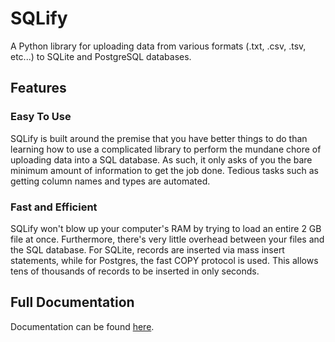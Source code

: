 # SQLify
A Python library for uploading data from various formats (.txt, .csv, .tsv, etc...) to SQLite and PostgreSQL databases.

## Features
### Easy To Use
SQLify is built around the premise that you have better things to do than 
learning how to use a complicated library to perform the mundane chore of 
uploading data into a SQL database. As such, it only asks of you the bare 
minimum amount of information to get the job done. Tedious tasks such as 
getting column names and types are automated.

### Fast and Efficient
SQLify won't blow up your computer's RAM by trying to load an entire 2 GB file
at once. Furthermore, there's very little overhead between your files and the
SQL database. For SQLite, records are inserted via mass insert statements, 
while for Postgres, the fast COPY protocol is used. This allows tens of
thousands of records to be inserted in only seconds.

## Full Documentation
Documentation can be found [here](http://vincela.com/sqlify).
